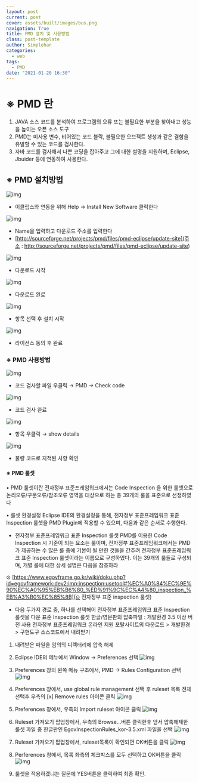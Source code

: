 ```yaml
---
layout: post
current: post
cover: assets/built/images/bus.png
navigation: True
title: PMD 설치 및 사용방법
class: post-template
author: Simplehan
categories:
  - web
tags:
  - PMD
date: "2021-01-20 16:30"
---
```


# ※	PMD 란

1.	JAVA 소스 코드를 분석하여 프로그램의 오류 또는 불필요한 부분을 찾아내고 성능을 높이는 오픈 소스 도구
2.	PMD는 미사용 변수, 비어있는 코드 블락, 불필요한 오브젝트 생성과 같은 결함을 유발할 수 있는 코드를 검사한다.
3.	자바 코드를 검사해서 나쁜 코딩을 잡아주고 그에 대한 설명을 지원하며, Eclipse, Jbuider 등에 연동하여 사용한다.


## ※ PMD 설치방법


![img](\assets\built\images\pmd\pmd01.png)
 - 이클립스와 연동을 위해 Help → Install New Software 클릭한다




![img](\assets\built\images\pmd\pmd02.png)
 - Name을 입력하고 다운로드 주소를 입력한다
 - [http://sourceforge.net/projects/pmd/files/pmd-eclipse/update-site](주소 : http://sourceforge.net/projects/pmd/files/pmd-eclipse/update-site)




![img](\assets\built\images\pmd\pmd03.png)
 - 다운로드 시작




![img](\assets\built\images\pmd\pmd04.png)
 - 다운로드 완료




![img](\assets\built\images\pmd\pmd05.png)
 - 항목 선택 후 설치 시작




![img](\assets\built\images\pmd\pmd06.png)
 - 라이선스 동의 후 완료





### ※ PMD 사용방법


![img](\assets\built\images\pmd\pmd07.png)
 - 코드 검사할 파일 우클릭 → PMD → Check code




![img](\assets\built\images\pmd\pmd08.png)
 - 코드 검사 완료




![img](\assets\built\images\pmd\pmd09.png)
 - 항목 우클릭 → show details




![img](\assets\built\images\pmd\pmd10.png)
 - 불량 코드로 지적된 사항 확인




#### ※ PMD 룰셋
 
• PMD 룰셋이란
전자정부 표준프레임워크에서는 Code Inspection 을 위한 룰셋으로 논리오류/구문오류/참조오류 영역을 대상으로 하는 총 39개의 룰을 표준으로 선정하였다




• 룰셋 환경설정
Eclipse IDE의 환경설정을 통해, 전자정부 표준프레임워크 표준 Inspection 룰셋을 PMD Plugin에 적용할 수 있으며, 다음과 같은 순서로 수행한다.

  - 전자정부 표준프레임워크 표준 Inspection 룰셋
  PMD를 이용한 Code Inspection 시 기준이 되는 요소는 룰이며, 전자정부 표준프레임워크에서는 PMD가 제공하는 수 많은 룰 중에 기본이 될 만한 것들을 간추려 전자정부 표준프레임워크 표준 Inspection 룰셋이라는 이름으로 구성하였다. 이는 39개의 룰들로 구성되며, 개별 룰에 대한 상세 설명은 다음을 참조하라 
  
   ⊙ [https://www.egovframe.go.kr/wiki/doku.php?id=egovframework:dev2:imp:inspection:usetool#%EC%A0%84%EC%9E%90%EC%A0%95%EB%B6%80_%ED%91%9C%EC%A4%80_inspection_%EB%A3%B0%EC%85%8B](⊙ 전자정부 표준 inspection 룰셋)

  - 다음 두가지 경로 중, 하나를 선택해어 전자정부 표준프레임워크 표준 Inspection 룰셋을 다운
  표준 Inspection 룰셋 한글/영문판의 압축파일 : 개발환경 3.5 이상 버전 사용
  전자정부 표준프레임워크 온라인 지원 포탈사이트의 다운로드 > 개발환경 > 구현도구 소스코드에서 내려받기


  1. 내려받은 파일을 임의의 디렉터리에 압축 해제

  2. Eclipse IDE의 메뉴에서 Window → Preferences 선택
  ![img](\assets\built\images\pmd\pmd11.png)

  3. Preferences 창의 왼쪽 메뉴 구조에서, PMD → Rules Configuration 선택
  ![img](\assets\built\images\pmd\pmd12.png)

  4.	Preferences 창에서, use global rule management 선택 후 ruleset 목록 전체선택후 우측의 [x] Remove rules 아이콘 클릭
  ![img](\assets\built\images\pmd\pmd13.png)

  5.	Preferences 창에서, 우측의 Import ruleset 아이콘 클릭
  ![img](\assets\built\images\pmd\pmd14.png)

  6.	Ruleset 가져오기 팝업창에서, 우측의 Browse…버튼 클릭한후 앞서 압축해제한 룰셋 파일 중 한글판인 EgovInspectionRules_kor-3.5.xml 파일을 선택
  ![img](\assets\built\images\pmd\pmd15.png)

  7.	Ruleset 가져오기 팝업창에서, ruleset목록이 확인되면 OK버튼을 클릭
  ![img](\assets\built\images\pmd\pmd16.png)

  8.	Perferences 창에서, 목록 좌측의 체크박스를 모두 선택하고 OK버튼을 클릭
  ![img](\assets\built\images\pmd\pmd17.png)

  9.	룰셋을 적용하겠냐는 질문에 YES버튼을 클릭하여 최종 확인.